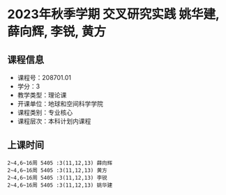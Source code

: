 # 2023年秋季学期 交叉研究实践 姚华建, 薛向辉, 李锐, 黄方






## 课程信息

- 课程号：208701.01
- 学分：3
- 教学类型：理论课
- 开课单位：地球和空间科学学院
- 课程类别：专业核心
- 课程层次：本科计划内课程

## 上课时间

```
2~4,6~16周 5405 :3(11,12,13) 薛向辉
2~4,6~16周 5405 :3(11,12,13) 黄方
2~4,6~16周 5405 :3(11,12,13) 李锐
2~4,6~16周 5405 :3(11,12,13) 姚华建
```

